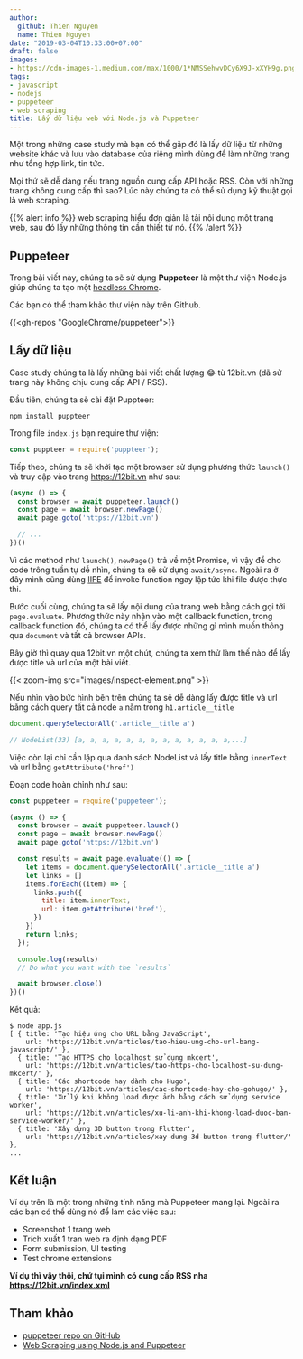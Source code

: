 ```yaml
---
author:
  github: Thien Nguyen
  name: Thien Nguyen
date: "2019-03-04T10:33:00+07:00"
draft: false
images:
- https://cdn-images-1.medium.com/max/1000/1*NMSSehwvDCy6X9J-xXYH9g.png
tags:
- javascript
- nodejs
- puppeteer
- web scraping
title: Lấy dữ liệu web với Node.js và Puppeteer
---
```


Một trong những case study mà bạn có thể gặp đó là lấy dữ liệu từ những website khác và lưu vào database của riêng mình dùng để làm những trang như tổng hợp link, tin tức.

Mọi thứ sẽ dễ dàng nếu trang nguồn cung cấp API hoặc RSS. Còn với những trang không cung cấp thì sao? Lúc này chúng ta có thể sử dụng kỹ thuật gọi là web scraping.

{{% alert info %}}
web scraping hiểu đơn giản là tải nội dung một trang web, sau đó lấy những thông tin cần thiết từ nó.
{{% /alert %}}

## Puppeteer

Trong bài viết này, chúng ta sẽ sử dụng **Puppeteer** là một thư viện Node.js giúp chúng ta tạo một [headless Chrome](https://en.wikipedia.org/wiki/Headless_browser).

Các bạn có thể tham khảo thư viện này trên Github.

{{<gh-repos "GoogleChrome/puppeteer">}}

## Lấy dữ liệu

Case study chúng ta là lấy những bài viết chất lượng :joy: từ 12bit.vn (dã sử trang này không chịu cung cấp API / RSS).

Đầu tiên, chúng ta sẽ cài đặt Puppteer:

```
npm install puppteer
```

Trong file `index.js` bạn require thư viện:

```js
const puppteer = require('puppteer');
```

Tiếp theo, chúng ta sẽ khởi tạo một browser sử dụng phương thức `launch()` và truy cập vào trang https://12bit.vn như sau:

```js
(async () => {
  const browser = await puppeteer.launch()
  const page = await browser.newPage()
  await page.goto('https://12bit.vn')

  // ...
})()
```

Vì các method như `launch()`, `newPage()` trả về một Promise, vì vậy để cho code trông tuần tự dễ nhìn, chúng ta sẽ sử dụng `await/async`. Ngoài ra ở đây mình cũng dùng [IIFE](/articles/tim-hieu-ve-immediately-invoked-function-expression-iife-trong-javascript/) để invoke function ngay lập tức khi file được thực thi.

Bước cuối cùng, chúng ta sẽ lấy nội dung của trang web bằng cách gọi tới `page.evaluate`. Phương thức này nhận vào một callback function, trong callback function đó, chúng ta có thể lấy được những gì mình muốn thông qua `document` và tất cả browser APIs.

Bây giờ thì quay qua 12bit.vn một chút, chúng ta xem thử làm thế nào để lấy được title và url của một bài viết.

{{< zoom-img src="images/inspect-element.png" >}}

Nếu nhìn vào bức hình bên trên chúng ta sẽ dễ dàng lấy được title và url bằng cách query tất cả node `a` nằm trong `h1.article__title`

```js
document.querySelectorAll('.article__title a')

// NodeList(33) [a, a, a, a, a, a, a, a, a, a, a, a, a,...]
```

Việc còn lại chỉ cần lặp qua danh sách NodeList và lấy title bằng `innerText` và url bằng `getAttribute('href')`

Đoạn code hoàn chỉnh như sau:

```js
const puppeteer = require('puppeteer');

(async () => {
  const browser = await puppeteer.launch()
  const page = await browser.newPage()
  await page.goto('https://12bit.vn')

  const results = await page.evaluate(() => {
    let items = document.querySelectorAll('.article__title a')
    let links = []
    items.forEach((item) => {
      links.push({
        title: item.innerText,
        url: item.getAttribute('href'),
      })
    })
    return links;
  });

  console.log(results)
  // Do what you want with the `results`

  await browser.close()
})()
```

Kết quả:

```
$ node app.js
[ { title: 'Tạo hiệu ứng cho URL bằng JavaScript',
    url: 'https://12bit.vn/articles/tao-hieu-ung-cho-url-bang-javascript/' },
  { title: 'Tạo HTTPS cho localhost sử dụng mkcert',
    url: 'https://12bit.vn/articles/tao-https-cho-localhost-su-dung-mkcert/' },
  { title: 'Các shortcode hay dành cho Hugo',
    url: 'https://12bit.vn/articles/cac-shortcode-hay-cho-gohugo/' },
  { title: 'Xử lý khi không load được ảnh bằng cách sử dụng service worker',
    url: 'https://12bit.vn/articles/xu-li-anh-khi-khong-load-duoc-ban-service-worker/' },
  { title: 'Xây dựng 3D button trong Flutter',
    url: 'https://12bit.vn/articles/xay-dung-3d-button-trong-flutter/' },
...
```

## Kết luận

Ví dụ trên là một trong những tính năng mà Puppeteer mang lại. Ngoài ra các bạn có thể dùng nó để làm các việc sau:

- Screenshot 1 trang web
- Trích xuất 1 tran web ra định dạng PDF
- Form submission, UI testing
- Test chrome extensions

**Ví dụ thì vậy thôi, chứ tụi mình có cung cấp RSS nha https://12bit.vn/index.xml**

## Tham khảo

- [puppeteer repo on GitHub](https://github.com/GoogleChrome/puppeteer)
- [Web Scraping using Node.js and Puppeteer](https://flaviocopes.com/web-scraping/)
